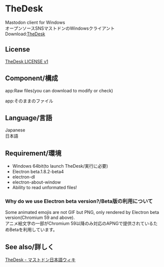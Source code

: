 # TheDesk
Mastodon client for Windows  
オープンソースSNSマストドンのWindowsクライアント  
Download:[TheDesk](https://desk.cutls.com)

## License

[TheDesk LICENSE v1](https://github.com/cutls/TheDesk/blob/master/LICENSE.md)

## Component/構成

app:Raw files(you can download to modify or check)  

app:そのままのファイル  

## Language/言語

Japanese  
日本語

## Requirement/環境

- Windows 64bit(to launch TheDesk/実行に必要)
- Electron beta.1.8.2-beta4
- electron-dl
- electron-about-window
- Ability to read unformated files!

### Why do we use Electron beta version?/Beta版の利用について

Some animated emojis are not GIF but PNG, only rendered by Electron beta version(Chromium 59 and above).  
アニメ絵文字の一部がChromium 59以降のみ対応のAPNGで提供されているためBetaを利用しています。

## See also/詳しく

[TheDesk - マストドン日本語ウィキ](https://ja.mstdn.wiki/TheDesk)

